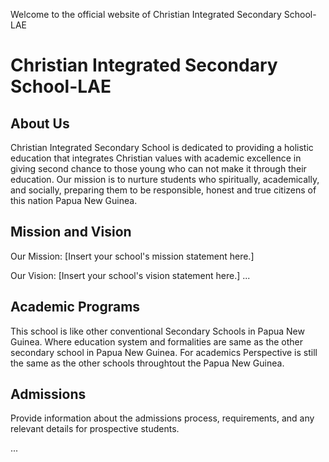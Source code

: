 Welcome to the official website of Christian Integrated Secondary School-LAE

# Christian Integrated Secondary School-LAE

## About Us
Christian Integrated Secondary School is dedicated to providing a holistic education that integrates Christian values with academic excellence in giving second chance to those young who can not make it through their education. Our mission is to nurture students who spiritually, academically, and socially, preparing them to be responsible, honest and true citizens of this nation Papua New Guinea.

## Mission and Vision

Our Mission: [Insert your school's mission statement here.]

Our Vision: [Insert your school's vision statement here.]
...

## Academic Programs

This school is like other conventional Secondary Schools in Papua New Guinea. Where education system and formalities are same as the other secondary school in Papua New Guinea.
For academics Perspective is still the same as the other schools throughtout the Papua New Guinea.

## Admissions

Provide information about the admissions process, requirements, and any relevant details for prospective students.

...

